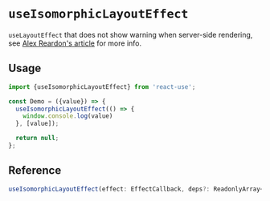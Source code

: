 # `useIsomorphicLayoutEffect`

`useLayoutEffect` that does not show warning when server-side rendering, see [Alex Reardon's article](https://medium.com/@alexandereardon/uselayouteffect-and-ssr-192986cdcf7a) for more info.

## Usage

```jsx
import {useIsomorphicLayoutEffect} from 'react-use';

const Demo = ({value}) => {
  useIsomorphicLayoutEffect(() => {
    window.console.log(value)
  }, [value]);

  return null;
};
```


## Reference

```ts
useIsomorphicLayoutEffect(effect: EffectCallback, deps?: ReadonlyArray<any> | undefined);
```
